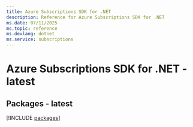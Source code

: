 ```yaml
---
title: Azure Subscriptions SDK for .NET
description: Reference for Azure Subscriptions SDK for .NET
ms.date: 07/11/2025
ms.topic: reference
ms.devlang: dotnet
ms.service: subscriptions
---
```

# Azure Subscriptions SDK for .NET - latest
## Packages - latest
[!INCLUDE [packages](subscriptions-index.md)]